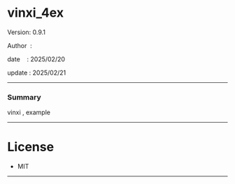 ﻿# vinxi_4ex

 Version: 0.9.1

 Author  : 

 date    : 2025/02/20  
 
 update  : 2025/02/21 

***
### Summary

vinxi , example

***
# License

* MIT

***


